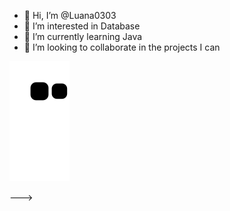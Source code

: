 - 👋 Hi, I’m @Luana0303
- 👀 I’m interested in Database
- 🌱 I’m currently learning Java
- 💞️ I’m looking to collaborate in the projects I can




![Snake animation](https://github.com/guifreiberger/guifreiberger/blob/output/github-contribution-grid-snake.svg)


--->
